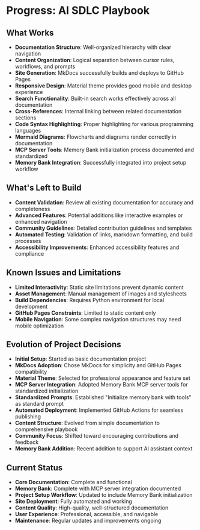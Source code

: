 # Progress: AI SDLC Playbook

## What Works
- **Documentation Structure**: Well-organized hierarchy with clear navigation
- **Content Organization**: Logical separation between cursor rules, workflows, and prompts
- **Site Generation**: MkDocs successfully builds and deploys to GitHub Pages
- **Responsive Design**: Material theme provides good mobile and desktop experience
- **Search Functionality**: Built-in search works effectively across all documentation
- **Cross-References**: Internal linking between related documentation sections
- **Code Syntax Highlighting**: Proper highlighting for various programming languages
- **Mermaid Diagrams**: Flowcharts and diagrams render correctly in documentation
- **MCP Server Tools**: Memory Bank initialization process documented and standardized
- **Memory Bank Integration**: Successfully integrated into project setup workflow

## What's Left to Build
- **Content Validation**: Review all existing documentation for accuracy and completeness
- **Advanced Features**: Potential additions like interactive examples or enhanced navigation
- **Community Guidelines**: Detailed contribution guidelines and templates
- **Automated Testing**: Validation of links, markdown formatting, and build processes
- **Accessibility Improvements**: Enhanced accessibility features and compliance

## Known Issues and Limitations
- **Limited Interactivity**: Static site limitations prevent dynamic content
- **Asset Management**: Manual management of images and stylesheets
- **Build Dependencies**: Requires Python environment for local development
- **GitHub Pages Constraints**: Limited to static content only
- **Mobile Navigation**: Some complex navigation structures may need mobile optimization

## Evolution of Project Decisions
- **Initial Setup**: Started as basic documentation project
- **MkDocs Adoption**: Chose MkDocs for simplicity and GitHub Pages compatibility
- **Material Theme**: Selected for professional appearance and feature set
- **MCP Server Integration**: Adopted Memory Bank MCP server tools for standardized initialization
- **Standardized Prompts**: Established "Initialize memory bank with tools" as standard prompt
- **Automated Deployment**: Implemented GitHub Actions for seamless publishing
- **Content Structure**: Evolved from simple documentation to comprehensive playbook
- **Community Focus**: Shifted toward encouraging contributions and feedback
- **Memory Bank Addition**: Recent addition to support AI assistant context

## Current Status
- **Core Documentation**: Complete and functional
- **Memory Bank**: Complete with MCP server integration documented
- **Project Setup Workflow**: Updated to include Memory Bank initialization
- **Site Deployment**: Fully automated and working
- **Content Quality**: High-quality, well-structured documentation
- **User Experience**: Professional, accessible, and navigable
- **Maintenance**: Regular updates and improvements ongoing 
